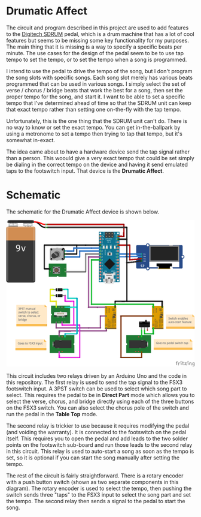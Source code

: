 # Drumatic Affect

The circuit and program described in this project are used to add features to the 
[Digitech SDRUM](https://www.digitech.com/band-creator/SDRUM.html)
pedal, which is a drum machine that has a lot of cool features but seems to be missing some
key functionality for my purposes. The main thing that it is missing is a way to specify
a specific beats per minute. The use cases for the design of the pedal seem to be to use tap
tempo to set the tempo, or to set the tempo when a song is programmed.

I intend to use the pedal to drive the tempo of the song, but I don't program the song slots
with specific songs. Each song slot merely has various beats programmed that can be used in 
various songs. I simply select the set of verse / chorus / bridge beats that work the best for
a song, then set the proper tempo for the song, and start it. I want to be able to set a 
specific tempo that I've determined ahead of time so that the SDRUM unit can keep that exact
tempo rather than setting one on-the-fly with the tap tempo.

Unfortunately, this is the one thing that the SDRUM unit can't do. There is no way to know or set
the exact tempo. You can get in-the-ballpark by using a metronome to set a tempo then trying to
tap that tempo, but it's somewhat in-exact.

The idea came about to have a hardware device send the tap signal rather than a person. This woould
give a very exact tempo that could be set simply be dialing in the correct tempo on the device
and having it send emulated taps to the footswitch input. That device is the **Drumatic Affect**.

# Schematic

The schematic for the Drumatic Affect device is shown below.

![Schematic diagram](DrumaticAffect_bb.png)

This circuit includes two relays driven by an Arduino Uno and the code in this repository.
The first relay is used to send the tap signal to the FSX3 footswitch input. A 3PST switch can
be used to select which song part to select. This requires the pedal to be in **Direct Part**
mode which allows you to select the verse, chorus, and bridge directly using each of the three
buttons on the FSX3 switch. You can also select the chorus pole of the switch and run the 
pedal in the **Table Top** mode.

The second relay is trickier to use because it requires modifying the pedal (and voiding the
warranty). It is connected to the footswitch on the pedal itself. This requires you to open
the pedal and add leads to the two solder points on the footswitch sub-board and run those
leads to the second relay in this circuit. This relay is used to auto-start a song as soon
as the tempo is set, so it is optional if you can start the song manually after setting the
tempo.

The rest of the circuit is fairly straightforward. There is a rotary encoder with a push button 
switch (shown as two separate components in this diagram). The rotary encoder is used to select
the tempo, then pushing the switch sends three "taps" to the FSX3 input to select the song
part and set the tempo. The second relay then sends a signal to the pedal to start the song.
